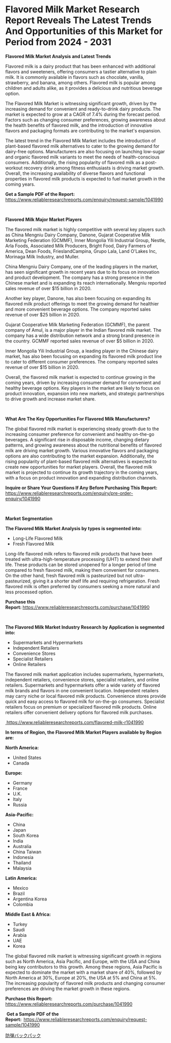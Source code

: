 <p><h1>Flavored Milk Market Research Report Reveals The Latest Trends And Opportunities of this Market for Period from 2024 - 2031</h1></p><p><strong>Flavored Milk Market Analysis and Latest Trends</strong></p>
<p><p>Flavored milk is a dairy product that has been enhanced with additional flavors and sweeteners, offering consumers a tastier alternative to plain milk. It is commonly available in flavors such as chocolate, vanilla, strawberry, and banana, among others. Flavored milk is popular among children and adults alike, as it provides a delicious and nutritious beverage option.</p><p>The Flavored Milk Market is witnessing significant growth, driven by the increasing demand for convenient and ready-to-drink dairy products. The market is expected to grow at a CAGR of 7.4% during the forecast period. Factors such as changing consumer preferences, growing awareness about the health benefits of flavored milk, and the introduction of innovative flavors and packaging formats are contributing to the market's expansion.</p><p>The latest trend in the Flavored Milk Market includes the introduction of plant-based flavored milk alternatives to cater to the growing demand for dairy-free options. Manufacturers are also focusing on launching low-sugar and organic flavored milk variants to meet the needs of health-conscious consumers. Additionally, the rising popularity of flavored milk as a post-workout recovery drink among fitness enthusiasts is driving market growth. Overall, the increasing availability of diverse flavors and functional properties in flavored milk products is expected to fuel market growth in the coming years.</p></p>
<p><strong>Get a Sample PDF of the Report:&nbsp;</strong> <a href="https://www.reliableresearchreports.com/enquiry/request-sample/1041990">https://www.reliableresearchreports.com/enquiry/request-sample/1041990</a></p>
<p>&nbsp;</p>
<p><strong>Flavored Milk Major Market Players</strong></p>
<p><p>The flavored milk market is highly competitive with several key players such as China Mengniu Dairy Company, Danone, Gujarat Cooperative Milk Marketing Federation (GCMMF), Inner Mongolia Yili Industrial Group, Nestle, Arla Foods, Associated Milk Producers, Bright Food, Dairy Farmers of America, Dean Foods, FrieslandCampina, Grupo Lala, Land O'Lakes Inc, Morinaga Milk Industry, and Muller.</p><p>China Mengniu Dairy Company, one of the leading players in the market, has seen significant growth in recent years due to its focus on innovation and product development. The company has a strong presence in the Chinese market and is expanding its reach internationally. Mengniu reported sales revenue of over $15 billion in 2020.</p><p>Another key player, Danone, has also been focusing on expanding its flavored milk product offerings to meet the growing demand for healthier and more convenient beverage options. The company reported sales revenue of over $25 billion in 2020.</p><p>Gujarat Cooperative Milk Marketing Federation (GCMMF), the parent company of Amul, is a major player in the Indian flavored milk market. The company has a wide distribution network and a strong brand presence in the country. GCMMF reported sales revenue of over $5 billion in 2020.</p><p>Inner Mongolia Yili Industrial Group, a leading player in the Chinese dairy market, has also been focusing on expanding its flavored milk product line to cater to different consumer preferences. The company reported sales revenue of over $15 billion in 2020.</p><p>Overall, the flavored milk market is expected to continue growing in the coming years, driven by increasing consumer demand for convenient and healthy beverage options. Key players in the market are likely to focus on product innovation, expansion into new markets, and strategic partnerships to drive growth and increase market share.</p></p>
<p>&nbsp;</p>
<p><strong>What Are The Key Opportunities For Flavored Milk Manufacturers?</strong></p>
<p><p>The global flavored milk market is experiencing steady growth due to the increasing consumer preference for convenient and healthy on-the-go beverages. A significant rise in disposable income, changing dietary patterns, and growing awareness about the nutritional benefits of flavored milk are driving market growth. Various innovative flavors and packaging options are also contributing to the market expansion. Additionally, the rising popularity of plant-based flavored milk alternatives is expected to create new opportunities for market players. Overall, the flavored milk market is projected to continue its growth trajectory in the coming years, with a focus on product innovation and expanding distribution channels.</p></p>
<p><strong>Inquire or Share Your Questions If Any Before Purchasing This Report:</strong> <a href="https://www.reliableresearchreports.com/enquiry/pre-order-enquiry/1041990">https://www.reliableresearchreports.com/enquiry/pre-order-enquiry/1041990</a></p>
<p>&nbsp;</p>
<p><strong>Market Segmentation</strong></p>
<p><strong>The Flavored Milk Market Analysis by types is segmented into:</strong></p>
<p><ul><li>Long-Life Flavored Milk</li><li>Fresh Flavored Milk</li></ul></p>
<p><p>Long-life flavored milk refers to flavored milk products that have been treated with ultra-high-temperature processing (UHT) to extend their shelf life. These products can be stored unopened for a longer period of time compared to fresh flavored milk, making them convenient for consumers. On the other hand, fresh flavored milk is pasteurized but not ultra-pasteurized, giving it a shorter shelf life and requiring refrigeration. Fresh flavored milk is often preferred by consumers seeking a more natural and less processed option.</p></p>
<p><strong>Purchase this Report:&nbsp;</strong><a href="https://www.reliableresearchreports.com/purchase/1041990">https://www.reliableresearchreports.com/purchase/1041990</a></p>
<p>&nbsp;</p>
<p><strong>The Flavored Milk Market Industry Research by Application is segmented into:</strong></p>
<p><ul><li>Supermarkets and Hypermarkets</li><li>Independent Retailers</li><li>Convenience Stores</li><li>Specialist Retailers</li><li>Online Retailers</li></ul></p>
<p><p>The flavored milk market application includes supermarkets, hypermarkets, independent retailers, convenience stores, specialist retailers, and online retailers. Supermarkets and hypermarkets offer a wide variety of flavored milk brands and flavors in one convenient location. Independent retailers may carry niche or local flavored milk products. Convenience stores provide quick and easy access to flavored milk for on-the-go consumers. Specialist retailers focus on premium or specialized flavored milk products. Online retailers offer convenient delivery options for flavored milk purchases.</p></p>
<p><a href="https://www.reliableresearchreports.com/flavored-milk-r1041990">&nbsp;https://www.reliableresearchreports.com/flavored-milk-r1041990</a></p>
<p><strong>In terms of Region, the Flavored Milk Market Players available by Region are:</strong></p>
<p>
    <p> <strong> North America: </strong>
        <ul>
            <li>United States</li>
            <li>Canada</li>
        </ul>
        </p> 
    <p> <strong> Europe: </strong>
        <ul>
            <li>Germany</li>
            <li>France</li>
            <li>U.K.</li>
            <li>Italy</li>
            <li>Russia</li>
        </ul>
        </p> 
    <p> <strong> Asia-Pacific: </strong>
        <ul>
            <li>China</li>
            <li>Japan</li>
            <li>South Korea</li>
            <li>India</li>
            <li>Australia</li>
            <li>China Taiwan</li>
            <li>Indonesia</li>
            <li>Thailand</li>
            <li>Malaysia</li>
        </ul>
        </p> 
    <p> <strong> Latin America: </strong>
        <ul>
            <li>Mexico</li>
            <li>Brazil</li>
            <li>Argentina Korea</li>
            <li>Colombia</li>
        </ul>
        </p> 
    <p> <strong> Middle East & Africa: </strong>
        <ul>
            <li>Turkey</li>
            <li>Saudi</li>
            <li>Arabia</li>
            <li>UAE</li>
            <li>Korea</li>
        </ul>
    </p>
    </p>
<p><p>The global flavored milk market is witnessing significant growth in regions such as North America, Asia Pacific, and Europe, with the USA and China being key contributors to this growth. Among these regions, Asia Pacific is expected to dominate the market with a market share of 40%, followed by North America at 30%, Europe at 20%, the USA at 5% and China at 5%. The increasing popularity of flavored milk products and changing consumer preferences are driving the market growth in these regions.</p></p>
<p><strong>Purchase this Report: </strong><a href="https://www.reliableresearchreports.com/purchase/1041990">https://www.reliableresearchreports.com/purchase/1041990</a></p>
<p>&nbsp;<strong>Get a Sample PDF of the Report:&nbsp;&nbsp;</strong><a href="https://www.reliableresearchreports.com/enquiry/request-sample/1041990">https://www.reliableresearchreports.com/enquiry/request-sample/1041990</a></p>
<p><strong></strong></p>
<p><p><a href="https://github.com/SantosDicki04/Market-Research-Report-List-1/blob/main/833112519396.md">防弾バックパック</a></p></p>